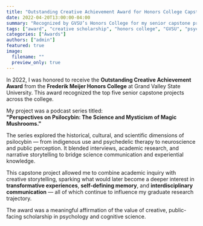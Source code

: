 ```yaml
---
title: "Outstanding Creative Achievement Award for Honors College Capstone (2022)"
date: 2022-04-20T13:00:00-04:00
summary: "Recognized by GVSU’s Honors College for my senior capstone project — a podcast exploring the science and mysticism of psilocybin."
tags: ["award", "creative scholarship", "honors college", "GVSU", "psychedelics"]
categories: ["Awards"]
authors: ["admin"]
featured: true
image:
  filename: ""
  preview_only: true
---
```


In 2022, I was honored to receive the **Outstanding Creative Achievement Award** from the **Frederik Meijer Honors College** at Grand Valley State University. This award recognized the top five senior capstone projects across the college.

My project was a podcast series titled:  
**"Perspectives on Psilocybin: The Science and Mysticism of Magic Mushrooms."**

The series explored the historical, cultural, and scientific dimensions of psilocybin — from indigenous use and psychedelic therapy to neuroscience and public perception. It blended interviews, academic research, and narrative storytelling to bridge science communication and experiential knowledge.

This capstone project allowed me to combine academic inquiry with creative storytelling, sparking what would later become a deeper interest in **transformative experiences**, **self-defining memory**, and **interdisciplinary communication** — all of which continue to influence my graduate research trajectory.

The award was a meaningful affirmation of the value of creative, public-facing scholarship in psychology and cognitive science.